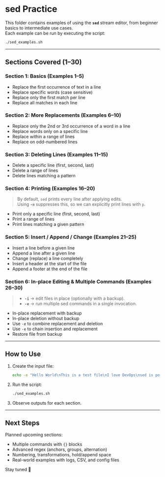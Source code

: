 # sed Practice

This folder contains examples of using the **`sed`** stream editor, from beginner basics to intermediate use cases.  
Each example can be run by executing the script:

```bash
./sed_examples.sh
```

---

## Sections Covered (1–30)

### **Section 1: Basics (Examples 1–5)**

* Replace the first occurrence of text in a line  
* Replace specific words (case sensitive)  
* Replace only the first match per line  
* Replace all matches in each line  

### **Section 2: More Replacements (Examples 6–10)**

* Replace only the 2nd or 3rd occurrence of a word in a line  
* Replace words only on a specific line  
* Replace within a range of lines  
* Replace on odd-numbered lines  

### **Section 3: Deleting Lines (Examples 11–15)**

* Delete a specific line (first, second, last)  
* Delete a range of lines  
* Delete lines matching a pattern  

### **Section 4: Printing (Examples 16–20)**

> By default, `sed` prints every line after applying edits.  
> Using **`-n`** suppresses this, so we can explicitly print lines with `p`.

* Print only a specific line (first, second, last)  
* Print a range of lines  
* Print lines matching a given pattern  

### **Section 5: Insert / Append / Change (Examples 21–25)**

* Insert a line before a given line  
* Append a line after a given line  
* Change (replace) a line completely  
* Insert a header at the start of the file  
* Append a footer at the end of the file  

### **Section 6: In-place Editing & Multiple Commands (Examples 26–30)**

> * **`-i`** → edit files in place (optionally with a backup).  
> * **`-e`** → run multiple sed commands in a single invocation.

* In-place replacement with backup  
* In-place deletion without backup  
* Use `-e` to combine replacement and deletion  
* Use `-e` to chain insertion and replacement  
* Restore file from backup  

---

## How to Use

1. Create the input file:

   ```bash
   echo -e "Hello World\nThis is a test file\nI love DevOps\nsed is powerful" > sample.txt
   ```

2. Run the script:

   ```bash
   ./sed_examples.sh
   ```

3. Observe outputs for each section.

---

## Next Steps

Planned upcoming sections:

* Multiple commands with `{}` blocks  
* Advanced regex (anchors, groups, alternation)  
* Numbering, transformations, hold/append space  
* Real-world examples with logs, CSV, and config files  

Stay tuned 🚀
